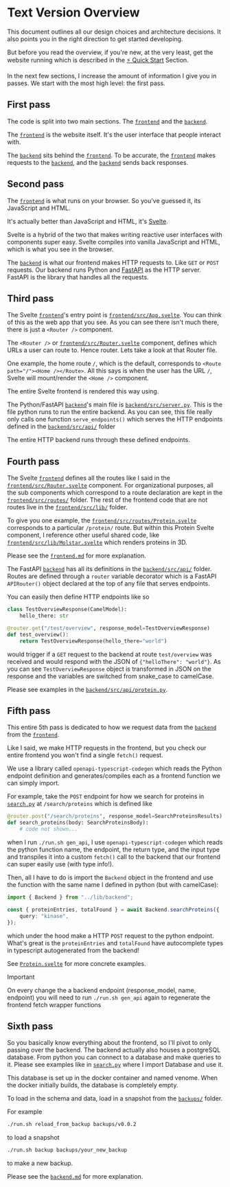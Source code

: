 # Text Version Overview

This document outlines all our design choices and architecture decisions. It also points you in the right direction to get started developing. 

But before you read the overview, if you're new, at the very least, get the website running which is described in the [⚡️ Quick Start](../README.md#️⚡️-quick-start) Section.

In the next few sections, I increase the amount of information I give you in passes. We start with the most high level: the first pass.

## First pass

The code is split into two main sections. The [`frontend`](../frontend/) and the [`backend`](../backend/).

The [`frontend`](../frontend/) is the website itself. It's the user interface that people interact with.

The [`backend`](../backend/) sits behind the [`frontend`](../frontend/). To be accurate, the [`frontend`](../frontend/) makes requests to the [`backend`](../backend/), and the [`backend`](../backend/) sends back responses.


## Second pass

The [`frontend`](../frontend/) is what runs on your browser. So you've guessed it, its JavaScript and HTML.

It's actually better than JavaScript and HTML, it's [Svelte](https://svelte.dev/).

Svelte is a hybrid of the two that makes writing reactive user interfaces with components super easy. Svelte compiles into vanilla JavaScript and HTML, which is what you see in the browser.

The [`backend`](../backend/) is what our frontend makes HTTP requests to. Like `GET` or `POST` requests. Our backend runs Python and [FastAPI](https://fastapi.tiangolo.com/) as the HTTP server. FastAPI is the library that handles all the requests.


## Third pass

The Svelte [`frontend`](../frontend/)'s entry point is [`frontend/src/App.svelte`](../frontend/src/App.svelte). You can think of this as the web app that you see. As you can see there isn't much there, there is just a `<Router />` component.

The `<Router />` or [`frontend/src/Router.svelte`](../frontend/src/Router.svelte) component, defines which URLs a user can route to. Hence router. Lets take a look at that Router file.

One example, the home route `/`, which is the default, corresponds to `<Route path="/"><Home /></Route>`. All this says is when the user has the URL `/`, Svelte will mount/render the `<Home />` component.

The entire Svelte frontend is rendered this way using. 

The Python/FastAPI [`backend`](../backend/)'s main file is [`backend/src/server.py`](../backend/src/server.py). This is the file python runs to run the entire backend. As you can see, this file really only calls one function `serve_endpoints()` which serves the HTTP endpoints defined in the [`backend/src/api/`](../backend/src/api/) folder

The entire HTTP backend runs through these defined endpoints.

## Fourth pass

The Svelte [`frontend`](../frontend/) defines all the routes like I said in the [`frontend/src/Router.svelte`](../frontend/src/Router.svelte) component. For organizational purposes, all the sub components which correspond to a route declaration are kept in the [`frontend/src/routes/`](../frontend/src/routes/) folder. The rest of the frontend code that are not routes live in the  [`frontend/src/lib/`](../frontend/src/lib/) folder.

To give you one example, the [`frontend/src/routes/Protein.svelte`](../frontend/src/routes/Protein.svelte) corresponds to a particular `/protein/` route. But within this Protein Svelte component, I reference other useful shared code, like [`frontend/src/lib/Molstar.svelte`](../frontend/src/lib/Molstar.svelte) which renders proteins in 3D.

Please see the [`frontend.md`](./frontend.md) for more explanation.

The FastAPI [`backend`](../backend/) has all its definitions in the [`backend/src/api/`](../backend/src/api/) folder. Routes are defined through a `router` variable decorator which is a FastAPI `APIRouter()` object declared at the top of any file that serves endpoints.

You can easily then define HTTP endpoints like so

```python
class TestOverviewResponse(CamelModel):
	hello_there: str

@router.get("/test/overview", response_model=TestOverviewResponse)
def test_overview():
	return TestOverviewResponse(hello_there="world")
```

would trigger if a `GET` request to the backend at route `test/overview` was received and would respond with the JSON of `{"helloThere": "world"}`. As you can see `TestOverviewResponse` object is transformed in JSON on the response and the variables are switched from snake_case to camelCase.

Please see examples in the [`backend/src/api/protein.py`](../backend/src/api/protein.py).

## Fifth pass

This entire 5th pass is dedicated to how we request data from the [`backend`](../backend/) from the [`frontend`](../frontend/).

Like I said, we make HTTP requests in the frontend, but you check our entire frontend you won't find a single `fetch()` request.

We use a library called `openapi-typescript-codegen` which reads the Python endpoint definition and generates/compiles each as a frontend function we can simply import. 

For example, take the `POST` endpoint for how we search for proteins in [`search.py`](../backend/src/api/search.py) at `/search/proteins` which is defined like

```python
@router.post("/search/proteins", response_model=SearchProteinsResults)
def search_proteins(body: SearchProteinsBody):
	# code not shown...
```

when I run `./run.sh gen_api`, I use `openapi-typescript-codegen` which reads the python function name, the endpoint, the return type, and the input type and transpiles it into a custom `fetch()` call to the backend that our frontend can super easily use (with type info!).

Then, all I have to do is import the `Backend` object in the frontend and use the function with the same name I defined in python (but with camelCase):

```ts
import { Backend } from "../lib/backend";

const { proteinEntries, totalFound } = await Backend.searchProteins({
	query: "kinase",
});
```

which under the hood make a HTTP `POST` request to the python endpoint. What's great is the `proteinEntries` and `totalFound` have autocomplete types in typescript autogenerated from the backend!

See [`Protein.svelte`](../frontend/src/routes/Protein.svelte) for more concrete examples.

> [!IMPORTANT]
> On every change the a backend endpoint (response_model, name, endpoint) you will need to run `./run.sh gen_api` again to regenerate the frontend fetch wrapper functions


## Sixth pass

So you basically know everything about the frontend, so I'll pivot to only passing over the backend. The backend actually also houses a postgreSQL database. From python you can connect to a database and make queries to it. Please see examples like in [`search.py`](../backend/src/api/search.py) where I import Database and use it.

This database is set up in the docker container and named venome. When the docker initially builds, the database is completely empty.

To load in the schema and data, load in a snapshot from the [`backups/`](../backups/) folder. 

For example
```bash
./run.sh reload_from_backup backups/v0.0.2
```
to load a snapshot 

```bash
./run.sh backup backups/your_new_backup
```
to make a new backup.

Please see the [`backend.md`](./backend.md) for more explanation.

